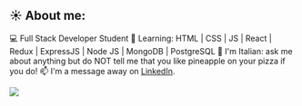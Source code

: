 ## ☀️ About me:

💻 Full Stack Developer Student
🌱 Learning: HTML | CSS | JS | React | Redux | ExpressJS | Node JS | MongoDB | PostgreSQL
🍕 I'm Italian: ask me about anything but do NOT tell me that you like pineapple on your pizza if you do!
📫 I'm a message away on [LinkedIn](https://www.linkedin.com/in/dianaberte).


[![](https://visitcount.itsvg.in/api?id=DianaBerte&label=Profile%20Views&color=12&icon=0&pretty=false)](https://visitcount.itsvg.in)


<!--
**DianaBerte/DianaBerte** is a ✨ _special_ ✨ repository because its `README.md` (this file) appears on your GitHub profile.

Here are some ideas to get you started:

- 🔭 I’m currently working on ...
- 🌱 I’m currently learning ...
- 👯 I’m looking to collaborate on ...
- 🤔 I’m looking for help with ...
- 💬 Ask me about ...
- 📫 How to reach me: ...
- 😄 Pronouns: ...
- ⚡ Fun fact: ...
-->
